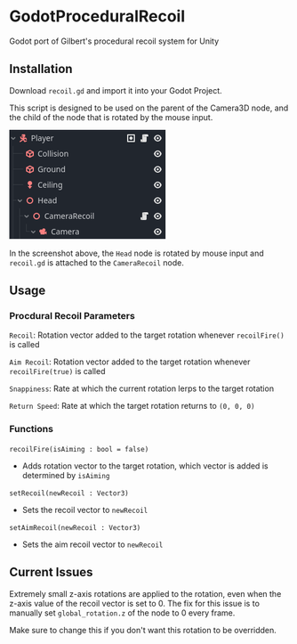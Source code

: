 # GodotProceduralRecoil
Godot port of Gilbert's procedural recoil system for Unity

## Installation
Download `recoil.gd` and import it into your Godot Project.

This script is designed to be used on the parent of the Camera3D node, and the child of the node that is rotated by the mouse input.

![Scene Hierarchy of the player](https://github.com/AceSpectre/GodotProceduralRecoil/blob/main/scene%20heirarchy.png)

In the screenshot above, the `Head` node is rotated by mouse input and `recoil.gd` is attached to the `CameraRecoil` node.

## Usage

### Procdural Recoil Parameters
`Recoil`: Rotation vector added to the target rotation whenever `recoilFire()` is called

`Aim Recoil`: Rotation vector added to the target rotation whenever `recoilFire(true)` is called

`Snappiness`: Rate at which the current rotation lerps to the target rotation

`Return Speed`: Rate at which the target rotation returns to `(0, 0, 0)`

### Functions

`recoilFire(isAiming : bool = false)`
  
- Adds rotation vector to the target rotation, which vector is added is determined by `isAiming`

`setRecoil(newRecoil : Vector3)`
  
- Sets the recoil vector to `newRecoil`

`setAimRecoil(newRecoil : Vector3)`
  
- Sets the aim recoil vector to `newRecoil`

## Current Issues

Extremely small z-axis rotations are applied to the rotation, even when the z-axis value of the recoil vector is set to 0. The fix for this issue is to manually set `global_rotation.z` of the node to 0 every frame.

Make sure to change this if you don't want this rotation to be overridden.
